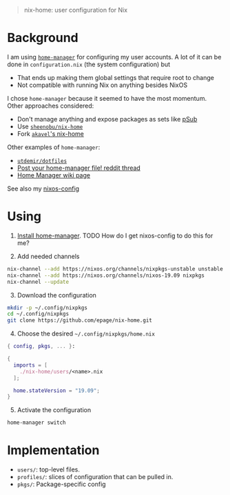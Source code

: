 > nix-home: user configuration for Nix

# Background

I am using [`home-manager`](https://github.com/rycee/home-manager) for configuring my user accounts.  A lot of it can be done in `configuration.nix` (the system configuration) but
- That ends up making them global settings that require root to change
- Not compatible with running Nix on anything besides NixOS

I chose `home-manager` because it seemed to have the most momentum.  Other approaches considered:
- Don't manage anything and expose packages as sets like [pSub](https://github.com/pSub/configs/blob/master/nix/.config/nixpkgs/config.nix)
- Use [`sheenobu/nix-home`](https://github.com/sheenobu/nix-home)
- Fork [`akavel`'s nix-home](https://github.com/akavel/nix-config/blob/master/.nixpkgs/nix-home.nix)

Other examples of `home-manager`:
- [`utdemir/dotfiles`](https://github.com/utdemir/dotfiles)
- [Post your home-manager file! reddit thread](https://www.reddit.com/r/NixOS/comments/9bb9h9/post_your_homemanager_homenix_file/?st=k2z97jth&sh=ab2296f5)
- [Home Manager wiki page](https://nixos.wiki/wiki/Home_Manager)

See also my [nixos-config](https://github.com/epage/nixos-config)

# Using

1. [Install home-manager](https://rycee.gitlab.io/home-manager/index.html).  TODO How do I get nixos-config to do this for me?

2. Add needed channels
```bash
nix-channel --add https://nixos.org/channels/nixpkgs-unstable unstable
nix-channel --add https://nixos.org/channels/nixos-19.09 nixpkgs
nix-channel --update
```

3. Download the configuration
```bash
mkdir -p ~/.config/nixpkgs
cd ~/.config/nixpkgs
git clone https://github.com/epage/nix-home.git
```

4. Choose the desired `~/.config/nixpkgs/home.nix`
```nix
{ config, pkgs, ... }:

{
  imports = [
    ./nix-home/users/<name>.nix
  ];

  home.stateVersion = "19.09";
}
```

5. Activate the configuration
```bash
home-manager switch
```

# Implementation

- `users/`: top-level files.
- `profiles/`: slices of configuration that can be pulled in.
- `pkgs/`: Package-specific config
